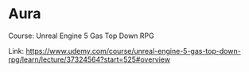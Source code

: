 # Aura

Course: Unreal Engine 5 Gas Top Down RPG

Link: https://www.udemy.com/course/unreal-engine-5-gas-top-down-rpg/learn/lecture/37324564?start=525#overview

